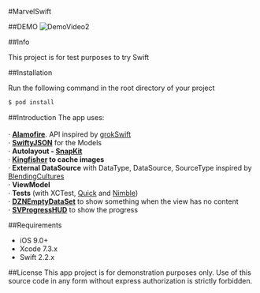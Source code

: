 #MarvelSwift


##DEMO
![DemoVideo2](https://raw.githubusercontent.com/jimmyaat10/MarvelSwift/master/demo/demoVideo2.gif)

##Info

This project is for test purposes to try Swift

##Installation

Run the following command in the root directory of your project

```bash
$ pod install
```

##Introduction
The app uses:<br><br>
 · **[Alamofire](https://github.com/Alamofire/Alamofire)**. API inspired by [grokSwift](https://github.com/cmoulton/grokSwiftREST_v1.1/)<br>
 · **[SwiftyJSON](https://github.com/SwiftyJSON/SwiftyJSON)** for the Models<br>
 · **Autolayout - [SnapKit](https://github.com/SnapKit/SnapKit)** <br>
 · **[Kingfisher](https://github.com/onevcat/Kingfisher) to cache images**<br>
 · **External DataSource** with DataType, DataSource, SourceType inspired by [BlendingCultures](https://realm.io/news/tryswift-daniel-steinberg-blending-cultures/)<br>
 · **ViewModel**<br>
 · **Tests** (with XCTest, [Quick](https://github.com/Quick/Quick) and [Nimble](https://github.com/Quick/Nimble))<br>
 · **[DZNEmptyDataSet](https://github.com/dzenbot/DZNEmptyDataSet)** to show something when the view has no content<br>
 · **[SVProgressHUD](https://github.com/SVProgressHUD/SVProgressHUD)** to show the progress<br>

##Requirements
- iOS 9.0+
- Xcode 7.3.x
- Swift 2.2.x

##License
This app project is for demonstration purposes only. Use of this source code in any form without express authorization is strictly forbidden.